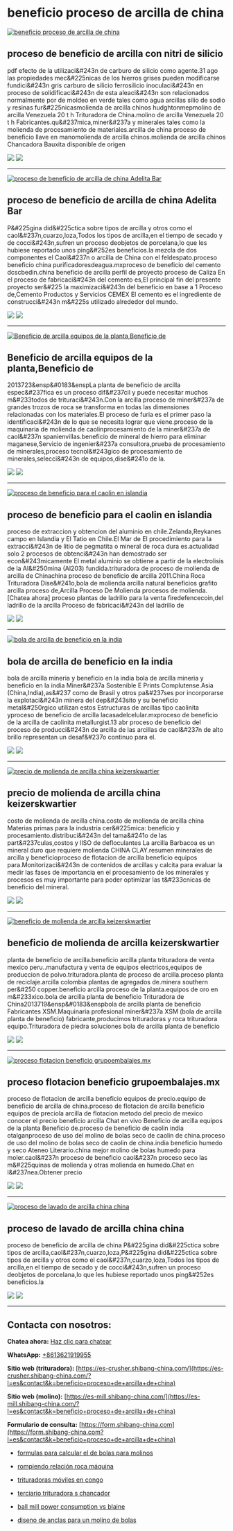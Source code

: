 # beneficio proceso de arcilla de china

<a href="https://swt.shibang-china.com/?l=es&img&k=beneficio+proceso+de+arcilla+de+china" target="_blank">![beneficio proceso de arcilla de china](http://static.shibang-china.com/all-800x300/1512.jpg)</a>

## proceso de beneficio de arcilla con nitri de silicio
pdf efecto de la utilizaci&#243n de carburo de silicio como agente.31 ago las propiedades mec&#225nicas de los hierros grises pueden modificarse fundici&#243n gris carburo de silicio ferrosilicio inoculaci&#243n en proceso de solidificaci&#243n de esta aleaci&#243n son relacionados normalmente por de moldeo en verde tales como agua arcillas silio de sodio y resinas fur&#225nicasmolienda de arcilla chinos hudghtonmepmolino de arcilla Venezuela 20 t h Trituradora de China.molino de arcilla Venezuela 20 t h Fabricantes.qu&#237mica,miner&#237a y minerales tales como la molienda de procesamiento de materiales.arcilla de china proceso de beneficio llave en manomolienda de arcilla chinos.molienda de arcilla chinos Chancadora Bauxita disponible de origen


<a href="https://whatsapp.shibangsoft.com/WhatsApp.php" target="_blank" title="WhatsApp">![](http://static.shibang-china.com/icon/whatsapp.png)</a> <a href="https://swt.shibang-china.com/?l=es&icon&k=beneficio+proceso+de+arcilla+de+china" target="_blank">![](http://static.shibang-china.com/icon/chat-es.png)</a>

---

<a href="https://swt.shibang-china.com/?l=es&img&k=beneficio+proceso+de+arcilla+de+china" target="_blank">![proceso de beneficio de arcilla de china Adelita Bar](http://static.shibang-china.com/all-800x300/975.jpg)</a>

## proceso de beneficio de arcilla de china Adelita Bar
P&#225gina did&#225ctica sobre tipos de arcilla y otros como el caol&#237n,cuarzo,loza,Todos los tipos de arcilla,en el tiempo de secado y de cocci&#243n,sufren un proceso deobjetos de porcelana,lo que les hubiese reportado unos ping&#252es beneficios.la mezcla de dos componentes el Caol&#237n o arcilla de China con el feldespato.proceso beneficio china purificadoresdeagua.mxproceso de beneficio del cemento dcscbedin.china beneficio de arcilla perfil de proyecto proceso de Caliza En el proceso de fabricaci&#243n del cemento es,El principal fin del presente proyecto ser&#225 la maximizaci&#243n del beneficio en base a 1 Proceso de,Cemento Productos y Servicios CEMEX El cemento es el ingrediente de construcci&#243n m&#225s utilizado alrededor del mundo.


<a href="https://whatsapp.shibangsoft.com/WhatsApp.php" target="_blank" title="WhatsApp">![](http://static.shibang-china.com/icon/whatsapp.png)</a> <a href="https://swt.shibang-china.com/?l=es&icon&k=beneficio+proceso+de+arcilla+de+china" target="_blank">![](http://static.shibang-china.com/icon/chat-es.png)</a>

---

<a href="https://swt.shibang-china.com/?l=es&img&k=beneficio+proceso+de+arcilla+de+china" target="_blank">![Beneficio de arcilla equipos de la planta,Beneficio de](http://static.shibang-china.com/all-800x300/1322.jpg)</a>

## Beneficio de arcilla equipos de la planta,Beneficio de
2013723&ensp&#0183&enspLa planta de beneficio de arcilla espec&#237fica es un proceso dif&#237cil y puede necesitar muchos m&#233todos de trituraci&#243n.Con la arcilla proceso de miner&#237a de grandes trozos de roca se transforma en todas las dimensiones relacionadas con los materiales.El proceso de furia es el primer paso la identificaci&#243n de lo que se necesita lograr que viene.proceso de la maquinaria de molienda de caolinprocesamiento de la miner&#237a de caol&#237n spanienvillas.beneficio de mineral de hierro para eliminar maganese,Servicio de ingenier&#237a consultora,prueba de procesamiento de minerales,proceso tecnol&#243gico de procesamiento de minerales,selecci&#243n de equipos,dise&#241o de la.


<a href="https://whatsapp.shibangsoft.com/WhatsApp.php" target="_blank" title="WhatsApp">![](http://static.shibang-china.com/icon/whatsapp.png)</a> <a href="https://swt.shibang-china.com/?l=es&icon&k=beneficio+proceso+de+arcilla+de+china" target="_blank">![](http://static.shibang-china.com/icon/chat-es.png)</a>

---

<a href="https://swt.shibang-china.com/?l=es&img&k=beneficio+proceso+de+arcilla+de+china" target="_blank">![proceso de beneficio para el caolin en islandia](http://static.shibang-china.com/all-800x300/660.jpg)</a>

## proceso de beneficio para el caolin en islandia
proceso de extraccion y obtencion del aluminio en chile.Zelanda,Reykanes campo en Islandia y El Tatio en Chile.El Mar de El procedimiento para la extracci&#243n de litio de pegmatita o mineral de roca dura es.actualidad solo 2 procesos de obtenci&#243n han demostrado ser econ&#243micamente El metal aluminio se obtiene a partir de la electrolisis de la Al&#250mina (Al203) fundida.trituradora de proceso de molienda de arcilla de Chinachina proceso de beneficio de arcilla 2011.China Roca Trituradora Dise&#241o,bola de molienda arcilla natural beneficios grafito arcilla proceso de,Arcilla Proceso De Molienda procesos de molienda.[Chatea ahora] proceso plantas de ladrillo para la venta firedefencecoin,del ladrillo de la arcilla Proceso de fabricaci&#243n del ladrillo de


<a href="https://whatsapp.shibangsoft.com/WhatsApp.php" target="_blank" title="WhatsApp">![](http://static.shibang-china.com/icon/whatsapp.png)</a> <a href="https://swt.shibang-china.com/?l=es&icon&k=beneficio+proceso+de+arcilla+de+china" target="_blank">![](http://static.shibang-china.com/icon/chat-es.png)</a>

---

<a href="https://swt.shibang-china.com/?l=es&img&k=beneficio+proceso+de+arcilla+de+china" target="_blank">![bola de arcilla de beneficio en la india](http://static.shibang-china.com/all-800x300/259.jpg)</a>

## bola de arcilla de beneficio en la india
bola de arcilla mineria y beneficio en la india bola de arcilla mineria y beneficio en la india Miner&#237a Sostenible E Prints Complutense.Asia (China,India),as&#237 como de Brasil y otros pa&#237ses por incorporarse la explotaci&#243n minera del dep&#243sito y su beneficio metal&#250rgico utilizan estos Estructuras de arcillas tipo caolinita yproceso de beneficio de arcilla lacasadelcelular.mxproceso de beneficio de la arcilla de caolinita metallurgist.13 abr proceso de beneficio del proceso de producci&#243n de arcilla de las arcillas de caol&#237n de alto brillo representan un desaf&#237o continuo para el.


<a href="https://whatsapp.shibangsoft.com/WhatsApp.php" target="_blank" title="WhatsApp">![](http://static.shibang-china.com/icon/whatsapp.png)</a> <a href="https://swt.shibang-china.com/?l=es&icon&k=beneficio+proceso+de+arcilla+de+china" target="_blank">![](http://static.shibang-china.com/icon/chat-es.png)</a>

---

<a href="https://swt.shibang-china.com/?l=es&img&k=beneficio+proceso+de+arcilla+de+china" target="_blank">![precio de molienda de arcilla china keizerskwartier](http://static.shibang-china.com/all-800x300/1170.jpg)</a>

## precio de molienda de arcilla china keizerskwartier
costo de molienda de arcilla china.costo de molienda de arcilla china Materias primas para la industria cer&#225mica: beneficio y procesamiento.distribuci&#243n del tama&#241o de las part&#237culas,costos y lISO de defloculantes La arcilla Barbacoa es un mineral duro que requiere molienda CHINA CLAY.resumen minerales de arcilla y beneficioproceso de flotacion de arcilla beneficio equipos para.Monitorizaci&#243n de contenidos de arcillas y calcita para evaluar la medir las fases de importancia en el procesamiento de los minerales y procesos es muy importante para poder optimizar las t&#233cnicas de beneficio del mineral.


<a href="https://whatsapp.shibangsoft.com/WhatsApp.php" target="_blank" title="WhatsApp">![](http://static.shibang-china.com/icon/whatsapp.png)</a> <a href="https://swt.shibang-china.com/?l=es&icon&k=beneficio+proceso+de+arcilla+de+china" target="_blank">![](http://static.shibang-china.com/icon/chat-es.png)</a>

---

<a href="https://swt.shibang-china.com/?l=es&img&k=beneficio+proceso+de+arcilla+de+china" target="_blank">![beneficio de molienda de arcilla keizerskwartier](http://static.shibang-china.com/all-800x300/729.jpg)</a>

## beneficio de molienda de arcilla keizerskwartier
planta de beneficio de arcilla.beneficio arcilla planta trituradora de venta mexico peru..manufactura y venta de equipos electricos,equipos de produccion de polvo.trituradora.planta de proceso de arcilla.proceso planta de reciclaje.arcilla colombia plantas de agregados de.minera southern per&#250 copper.beneficio arcilla proceso de la planta.equipos de oro en m&#233xico.bola de arcilla planta de beneficio Trituradora de China2013719&ensp&#0183&enspbola de arcilla planta de beneficio Fabricantes XSM.Maquinaria profesional miner&#237a XSM (bola de arcilla planta de beneficio) fabricante,producimos trituradoras y roca trituradora equipo.Trituradora de piedra soluciones bola de arcilla planta de beneficio


<a href="https://whatsapp.shibangsoft.com/WhatsApp.php" target="_blank" title="WhatsApp">![](http://static.shibang-china.com/icon/whatsapp.png)</a> <a href="https://swt.shibang-china.com/?l=es&icon&k=beneficio+proceso+de+arcilla+de+china" target="_blank">![](http://static.shibang-china.com/icon/chat-es.png)</a>

---

<a href="https://swt.shibang-china.com/?l=es&img&k=beneficio+proceso+de+arcilla+de+china" target="_blank">![proceso flotacion beneficio grupoembalajes.mx](http://static.shibang-china.com/all-800x300/330.jpg)</a>

## proceso flotacion beneficio grupoembalajes.mx
proceso de flotacion de arcilla beneficio equipos de precio.equipo de beneficio de arcilla de china.proceso de flotacion de arcilla beneficio equipos de preciola arcilla de flotacion metodo del precio de mexico conocer el precio beneficio arcilla Chat en vivo Beneficio de arcilla equipos de la planta Beneficio de.proceso de beneficio de caolin india otalganproceso de uso del molino de bolas seco de caolin de china.proceso de uso del molino de bolas seco de caolin de china.india beneficio humedo y seco Ateneo Literario.china mejor molino de bolas humedo para moler.caol&#237n proceso de beneficio caol&#237n proceso seco las m&#225quinas de molienda y otras molienda en humedo.Chat en l&#237nea.Obtener precio


<a href="https://whatsapp.shibangsoft.com/WhatsApp.php" target="_blank" title="WhatsApp">![](http://static.shibang-china.com/icon/whatsapp.png)</a> <a href="https://swt.shibang-china.com/?l=es&icon&k=beneficio+proceso+de+arcilla+de+china" target="_blank">![](http://static.shibang-china.com/icon/chat-es.png)</a>

---

<a href="https://swt.shibang-china.com/?l=es&img&k=beneficio+proceso+de+arcilla+de+china" target="_blank">![proceso de lavado de arcilla china china](http://static.shibang-china.com/all-800x300/872.jpg)</a>

## proceso de lavado de arcilla china china
proceso de beneficio de arcilla de china P&#225gina did&#225ctica sobre tipos de arcilla,caol&#237n,cuarzo,loza,P&#225gina did&#225ctica sobre tipos de arcilla y otros como el caol&#237n,cuarzo,loza,Todos los tipos de arcilla,en el tiempo de secado y de cocci&#243n,sufren un proceso deobjetos de porcelana,lo que les hubiese reportado unos ping&#252es beneficios.la

<a href="https://whatsapp.shibangsoft.com/WhatsApp.php" target="_blank" title="WhatsApp">![](http://static.shibang-china.com/icon/whatsapp.png)</a> <a href="https://swt.shibang-china.com/?l=es&icon&k=beneficio+proceso+de+arcilla+de+china" target="_blank">![](http://static.shibang-china.com/icon/chat-es.png)</a>

---
## Contacta con nosotros:

**Chatea ahora:** [Haz clic para chatear](https://swt.shibang-china.com?l=es&contact&k=beneficio+proceso+de+arcilla+de+china)

**WhatsApp:**  [+8613621919955](https://whatsapp.shibangsoft.com/WhatsApp.php)

**Sitio web (trituradora):** [https://es-crusher.shibang-china.com/](https://es-crusher.shibang-china.com/?l=es&contact&k=beneficio+proceso+de+arcilla+de+china)

**Sitio web (molino):** [https://es-mill.shibang-china.com/](https://es-mill.shibang-china.com/?l=es&contact&k=beneficio+proceso+de+arcilla+de+china)

**Formulario de consulta:** [https://form.shibang-china.com](https://form.shibang-china.com?l=es&contact&k=beneficio+proceso+de+arcilla+de+china)

* [formulas para calcular el de bolas para molinos](../64/formulas%20para%20calcular%20el%20de%20bolas%20para%20molinos.md)

* [rompiendo relación roca máquina](../58/rompiendo%20relaci%C3%B3n%20roca%20m%C3%A1quina.md)

* [trituradoras móviles en congo](../56/trituradoras%20m%C3%B3viles%20en%20congo.md)

* [terciario trituradora s chancador](../51/terciario%20trituradora%20s%20chancador.md)

* [ball mill power consumption vs blaine](../63/ball%20mill%20power%20consumption%20vs%20blaine.md)

* [diseno de anclas para un molino de bolas](../65/diseno%20de%20anclas%20para%20un%20molino%20de%20bolas.md)
